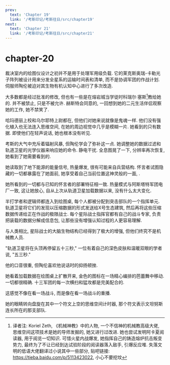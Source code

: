 ```yaml
---
prev:
  text: 'Chapter 19'
  link: '/考斯印记/考斯往日/src/chapter19'
next:
  text: 'Chapter 21'
  link: '/考斯印记/考斯往日/src/chapter21'
---
```


# chapter-20

裁决室内的绘图仪设计之初并不是用于处理军用级负载. 它的莱克斯奥瑞-卡勒光子阵列被设计用来分发全星系的运输时间表和清单, 而不是协调军团的作战计划. 伺服师陶伦被迫对其生物有机认知中心进行了多次改造.

大多数都是经过批准的修改, 但也有一些是在熔岩城当学徒时科瑞尔·塞斯[^1]教给她的. 并不被禁止, 只是不被允许. 赫斯特会同意的, 一回想到她的二元生活伴侣观察她的工作, 她不禁笑了.



哈玛德丽上校和乌尔耶特上尉都在, 但他们对她来说就像是鬼魂一样. 他们没有强化植入也无法连入思维空间, 在她的周边视觉中几乎是模糊一片. 她看到的只有数据. 即使他们在轻声说话, 她也根本没有听见.

考斯的大气中充斥着辐射风暴, 但陶伦学会了弥补这一点. 她调整她的数据过滤和轨道卫星的光学仪器来响应她的命令. 静电干扰. 全息图晃了一下, 分辨率再次恢复, 她看到了她需要看到的.

她读取到了地下能源的能量信号, 热量爆发, 很有可能来自兵营结构. 怀言者试图隐藏的一切都暴露在了她面前, 她享受着自己当前位置这神灵般的一面, .

她所看到的一切都与已知的怀言者的部署特征相一致. 热量模式与阿斯塔特军团电厂一致, 这让她放心, 自从上次从轨道卫星加载数据以来, 没有什么太大变化.

半打学者和逻辑师都连入到绘图桌, 每个人都被分配到突击部队的一个指挥单元. 轨道卫星将它们的发现以压缩数据的形式发送给X号生态建筑, 然后再将这些压缩数据传递给正在作战的极限战士. 每个星际战士指挥官都有自己的战斗专家, 负责把装载的数据分解成信息包, 让那些没有增强认知过程的人更容易理解.

与人类相比, 星际战士的大脑生物结构已经得到了极大的增强, 但他们终究不是机械教人员.

"轨道卫星将在头顶再停留五十三秒," 一位有着自己的深色皮肤和温暖双眼的学者说, "五三秒."

他的口音很重, 但陶伦喜欢他说话时的抑扬顿挫.

她看着加载数据在绘图桌上扩散开来, 金色的图标在一场精心编排的芭蕾舞中移动. 一切都很精确. 十三军团的每一次横扫和猛攻都是完美配合的.

这感觉不像在看一场战斗, 而是像在看一场战斗的重播.

她的眼睛转向盘旋在其中一个符文上空的思维空间计时器, 那个符文表示文坦努斯连长所在的那支部队.

[^1]: 译者注:  Koriel Zeth, 《机械神教》中的人物, 一个不信神的机械教高级大佬, 思维空间这项技术是她的导师发掘的, 她又进行过改进. 她也尝试发明阿卡夏阅读器, 用于阅览一切知识. 可惜火星内战爆发, 她指挥自己的铸造熔炉抗击叛变势力, 最终为了不让已经到达试验阶段的阅读器落入敌手, 引爆反应堆. 失落文明的低语大佬翻译过小说其中一些部分, 贴吧链接: <https://tieba.baidu.com/p/5113423022>, 小心不要挖坟
